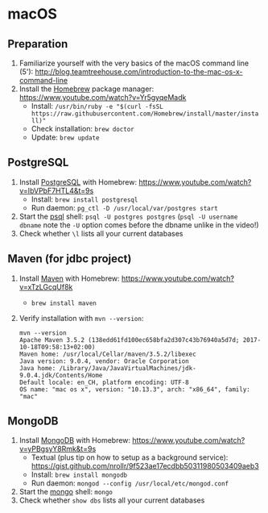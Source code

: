 # macOS

## Preparation

1. Familiarize yourself with the very basics of the macOS command line (5'): http://blog.teamtreehouse.com/introduction-to-the-mac-os-x-command-line
2. Install the [Homebrew](https://brew.sh) package manager: https://www.youtube.com/watch?v=Yr5gyqeMadk
    * Install: `/usr/bin/ruby -e "$(curl -fsSL https://raw.githubusercontent.com/Homebrew/install/master/install)"`
    * Check installation: `brew doctor`
    * Update: `brew update`

## PostgreSQL

1. Install [PostgreSQL](https://www.postgresql.org/) with Homebrew: https://www.youtube.com/watch?v=IbVPbF7HTL4&t=9s
      * Install: `brew install postgresql`
      * Run daemon: `pg_ctl -D /usr/local/var/postgres start`
2. Start the [psql](https://www.postgresql.org/docs/current/static/app-psql.html) shell: `psql -U postgres postgres` (`psql -U username dbname` note the `-U` option comes before the dbname unlike in the video!)
3. Check whether `\l` lists all your current databases

## Maven (for jdbc project)

1. Install [Maven](https://maven.apache.org/index.html) with Homebrew: https://www.youtube.com/watch?v=xTzLGcqUf8k
    * `brew install maven`
2. Verify installation with `mvn --version`:

    ```
    mvn --version
    Apache Maven 3.5.2 (138edd61fd100ec658bfa2d307c43b76940a5d7d; 2017-10-18T09:58:13+02:00)
    Maven home: /usr/local/Cellar/maven/3.5.2/libexec
    Java version: 9.0.4, vendor: Oracle Corporation
    Java home: /Library/Java/JavaVirtualMachines/jdk-9.0.4.jdk/Contents/Home
    Default locale: en_CH, platform encoding: UTF-8
    OS name: "mac os x", version: "10.13.3", arch: "x86_64", family: "mac"
    ```

## MongoDB

1. Install [MongoDB](https://www.mongodb.com/) with Homebrew: https://www.youtube.com/watch?v=yPBgsyY8Rmk&t=9s
    * Textual (plus tip on how to setup as a background service): https://gist.github.com/nrollr/9f523ae17ecdbb50311980503409aeb3
    * Install: `brew install mongodb`
    * Run daemon: `mongod --config /usr/local/etc/mongod.conf`
2. Start the [mongo](https://docs.mongodb.com/manual/mongo/) shell: `mongo`
3. Check whether `show dbs` lists all your current databases
